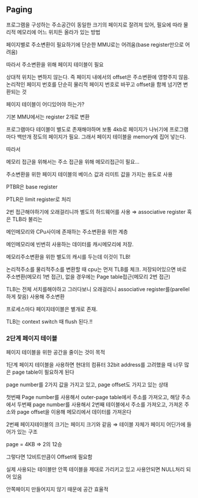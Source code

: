 ## Paging

프로그램을 구성하는 주소공간이 동일한 크기의 페이지로 잘려져 있어, 필요에 따라 물리적 메모리에 어느 위치든 올라가 있는 방법

페이지별로 주소변환이 필요하기에 단순한 MMU로는 어려움(base register만으로 어려움)


따라서 주소변환을 위해 페이지 테이블이 필요

상대적 위치는 변하지 않는다. 즉 페이지 내에서의 offset은 주소변환에 영향주지 않음. 논리적인 페이지 번호를 단순히 물리적 페이지 번호로 바꾸고 offset을 함께 넘기면 변환되는 것

페이지 테이블이 어디있어야 하는가?

기본 MMU에서는 register 2개로 변환

프로그램마다 테이블이 별도로 존재해야하며 보통 4kb로 페이지가 나뉘기에 프로그램마다 백만개 정도의 페이지가 필요. 그래서 페이지 테이블을 memory에 집어 넣는다.


따라서

메모리 접근을 위해서는 주소 접근을 위해 메모리접근이 필요…

주소변환을 위한 페이지 테이블의 베이스 값과 리미트 값을 가지는 용도로 사용

PTBR은 base register

PTLR은 limit register로 처리

2번 접근해야하기에 오래걸리니까 별도의 하드웨어를 사용 ⇒ associative register 혹은 TLB라 불리는

메인메모리와 CPu사이에 존재하는 주소변환을 위한 계층


메인메모리에 빈번히 사용하는 데이터를 캐시메모리에 저장.

메모리주소변환을 위한 별도의 캐시를 두는데 이것이 TLB!

논리적주소를 물리적주소를 변환할 때 cpu는 먼저 TLB를 체크. 저장되어있으면 바로 주소변환(메모리 1번 접근), 없을 경우에는 Page table접근(메모리 2번 접근)

TLB는 전체 서치를해야하고 그러다보니 오래걸리니 associative register를(parellel하게 찾음) 사용해 주소변환

프로세스마다 페이지테이블은 별개로 존재.

TLB는 context switch 때 flush 된다.!!

### 2단계 페이지 테이블

페이지 테이블을 위한 공간을 줄이는 것이 목적


1단계 페이지 테이블을 사용하면 현대의 컴퓨터 32bit address를 고려했을 때 너무 많은 page table이 필요하게 된다


page number를 2가지 값을 가지고 있고, page offset도 가지고 있는 상태

첫번째 Page number를 사용해서 outer-page table에서 주소를 가져오고, 해당 주소에서 두번째 page number를 사용해서 2번째 테이블에서 주소를 가져오고, 가져온 주소와 page offset을 이용해 메모리에서 데이터를 가져온다

2번째 페이지테이블의 크기는 페이지 크기와 같음 ⇒ 테이블 자체가 페이지 어딘가에 들어가 있는 구조

page = 4KB  ⇒ 2의 12승

그렇다면 12비트만큼이 Offset에 필요함

실제 사용되는 테이블만 안쪽 테이블을 제대로 가리키고 있고 사용안되면 NULL처리 되어 있음

안쪽페이지 만들어지지 않기 때문에 공간 효율적